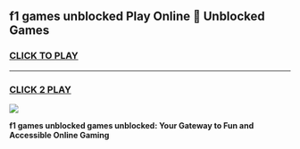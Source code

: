 
## f1 games unblocked Play Online 👋 Unblocked Games
<h3>
<a href="https://premium.freeplayer.one?title=f1_games_unblocked&ref=19F">CLICK TO PLAY</a></h3>
<hr>

<h3>
<a href="https://premium.freeplayer.one?title=f1_games_unblocked&ref=19F">CLICK 2 PLAY</a>
  
</h3>

<a href="https://premium.freeplayer.one?title=f1_games_unblocked&ref=19F"><img src="https://clearcache.store/games.png"></a>


**f1 games unblocked games unblocked: Your Gateway to Fun and Accessible Online Gaming**
